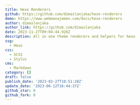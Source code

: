 ```yaml
---
title: Hexo Renderers
github: https://github.com/dimaslanjaka/hexo-renderers
demo: https://www.webmanajemen.com/docs/hexo-renderers
author: dimaslanjaka
author_link: https://github.com/dimaslanjaka
date: 2023-11-27T09:04:44.926Z
description: All in one theme renderers and helpers for hexo
ssg:
  - Hexo
css:
  - SCSS
  - Stylus
cms:
  - Markdown
category: []
draft: false
publish_date: '2023-03-27T10:51:28Z'
update_date: '2023-06-12T16:44:37Z'
github_star: 0
github_fork: 0
---
```

